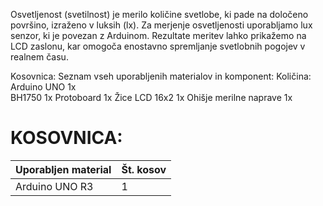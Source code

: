 Osvetljenost (svetilnost) je merilo količine svetlobe, ki pade na določeno površino, izraženo v luksih (lx). Za merjenje osvetljenosti uporabljamo lux senzor, ki je povezan z Arduinom. Rezultate meritev lahko prikažemo na LCD zaslonu, kar omogoča enostavno spremljanje svetlobnih pogojev v realnem času.

Kosovnica:
Seznam vseh uporabljenih materialov in komponent:	Količina:
Arduino UNO	1x	
BH1750	1x
Protoboard	1x
Žice
LCD 16x2	1x
Ohišje merilne naprave	1x

# KOSOVNICA: 
| Uporabljen material | Št. kosov |
|---|---|
| Arduino UNO R3 | 1 |
